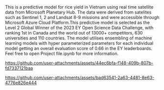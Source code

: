 This is a predictive model for rice yield in Vietnam using real time satellite data from Microsoft Planetary Hub. The data were derived from satelites such as Sentinel 1, 2 and Landsat 8-9 missions and were accessible through Microsoft Azure Cloud Platform.This predictive model is selected as the Level 2 Global Winner of the 2023 EY Open Science Data Challenge, with ranking 1st in Canada and the world out of 13000+ competitors, 630 universities and 110 countries. The model utilises ensembling of machine learning models with hyper parameterized parameters for each individual model getting an overall evaluation score of 0.66 in the EY leaderboards. Feel free to open Project file.ipynb for more information.

https://github.com/user-attachments/assets/44ec6bfa-f148-409b-807b-fd7337121baa

https://github.com/user-attachments/assets/bad63541-2a63-4481-8e63-4776e826e444










